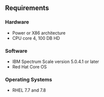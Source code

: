 ## Requirements ##
### Hardware ###
 - Power or X86 architecture
 - CPU core 4, 100 DB HD
### Software ###
 - IBM Spectrum Scale version 5.0.4.1 or later
 - Red Hat Core OS
### Operating Systems ###
 - RHEL 7.7 and 7.8
 
